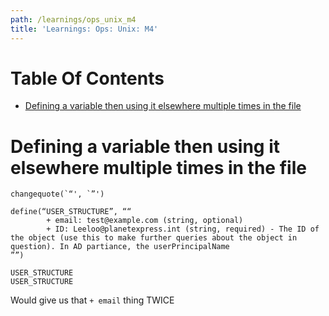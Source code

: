```yaml
---
path: /learnings/ops_unix_m4
title: 'Learnings: Ops: Unix: M4'
---
```

# Table Of Contents

<!-- toc -->

- [Defining a variable then using it elsewhere multiple times in the file](#defining-a-variable-then-using-it-elsewhere-multiple-times-in-the-file)

<!-- tocstop -->

# Defining a variable then using it elsewhere multiple times in the file


	changequote(`“', `”')

	define(“USER_STRUCTURE”, ““
			+ email: test@example.com (string, optional)
			+ ID: Leeloo@planetexpress.int (string, required) - The ID of the object (use this to make further queries about the object in question). In AD partiance, the userPrincipalName
	””)

	USER_STRUCTURE
	USER_STRUCTURE


Would give us that `+ email` thing TWICE

